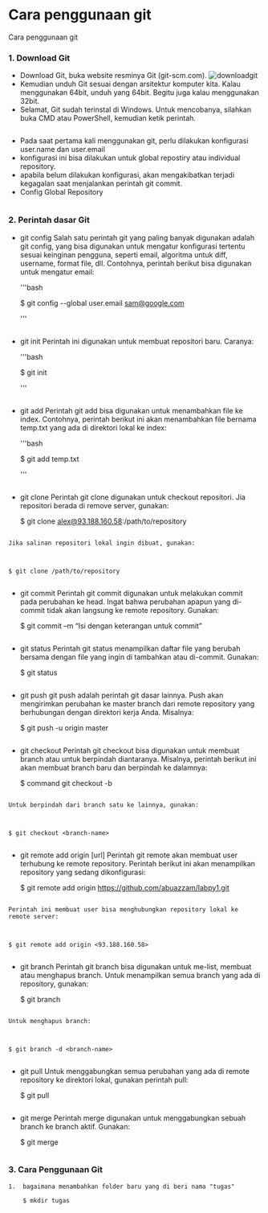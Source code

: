 # Cara penggunaan git
Cara penggunaan git

### 1. Download Git
*   Download Git, buka website resminya Git (git-scm.com).
![downloadgit](https://user-images.githubusercontent.com/79274212/195904905-ad5c7f21-b92b-4416-acb0-f5d657e5842d.png)
*   Kemudian unduh Git sesuai dengan arsitektur komputer kita. Kalau
    menggunakan 64bit, unduh yang 64bit. Begitu juga kalau menggunakan 32bit.
*   Selamat, Git sudah terinstal di Windows. Untuk mencobanya, silahkan
    buka CMD atau PowerShell, kemudian ketik perintah.

<img scr="tugas/images/gitversion.png">

*   Pada saat pertama kali menggunakan git, perlu dilakukan konfigurasi user.name dan user.email 
*   konfigurasi ini bisa dilakukan untuk global repostiry atau individual repository.
*   apabila belum dilakukan konfigurasi, akan mengakibatkan terjadi kegagalan 
    saat menjalankan perintah git commit.
*   Config Global Repository

<img scr="tugas/images/gitconfig.png">

### 2. Perintah dasar Git

* git config
    Salah satu perintah git yang paling banyak digunakan adalah git config, yang bisa digunakan untuk mengatur konfigurasi tertentu sesuai keinginan pengguna, seperti email, algoritma untuk diff, username, format file, dll. Contohnya, perintah berikut bisa digunakan untuk mengatur email:
    
    '''bash
    
    $ git config --global user.email sam@google.com
    
    '''

<img scr="tugas/images/gitconfig.png">


* git init
    Perintah ini digunakan untuk membuat repositori baru. Caranya:

    '''bash    
    
    $ git init
    
    '''

<img scr="tugas/images/gitinit.png">


* git add
    Perintah git add bisa digunakan untuk menambahkan file ke index. Contohnya, perintah berikut ini akan menambahkan file bernama temp.txt yang ada di direktori lokal ke index:
    
    '''bash
    
    $ git add temp.txt
    
    '''

<img scr="tugas/images/gitadd.png">

* git clone
    Perintah git clone digunakan untuk checkout repositori. Jia repositori berada di remove server, gunakan:
    
    
    
    $ git clone alex@93.188.160.58:/path/to/repository

<img scr="tugas/images/clone 1.png">

    Jika salinan repositori lokal ingin dibuat, gunakan:
    
    
    
    $ git clone /path/to/repository

<img scr="tugas/images/clone 2.png">

* git commit
    Perintah git commit digunakan untuk melakukan commit pada perubahan ke head. Ingat bahwa perubahan apapun yang di-commit tidak akan langsung ke remote repository. Gunakan:
    
    
    
    $ git commit –m “Isi dengan keterangan untuk commit”

<img scr="tugas/images/gitcommit.png">

* git status
    Perintah git status menampilkan daftar file yang berubah bersama dengan file yang ingin di tambahkan atau di-commit. Gunakan:
    
    
    
    $ git status

<img scr="tugas/images/gitsts.png">

* git push
    git push adalah perintah git dasar lainnya. Push akan mengirimkan perubahan ke master branch dari remote repository yang berhubungan dengan direktori kerja Anda. Misalnya:
    
    
    
    $ git push -u origin master

<img scr="tugas/images/gitpush.png">

* git checkout
    Perintah git checkout bisa digunakan untuk membuat branch atau untuk berpindah diantaranya. Misalnya, perintah berikut ini akan membuat branch baru dan berpindah ke dalamnya:
    
    
    
    $ command git checkout -b <nama-branch>

<img scr="tugas/images/gitcheckout1.png">

    Untuk berpindah dari branch satu ke lainnya, gunakan:
    
    
    
    $ git checkout <branch-name>

<img scr="tugas/images/gitcheckout2.png">

* git remote add origin [url]
    Perintah git remote akan membuat user terhubung ke remote repository. Perintah berikut ini akan menampilkan repository yang sedang dikonfigurasi:    
    
    
    
    $ git remote add origin https://github.com/abuazzam/labpy1.git

<img scr="tugas/images/gitremote1.png">

    Perintah ini membuat user bisa menghubungkan repository lokal ke remote server:
    
    
    
    $ git remote add origin <93.188.160.58>

<img scr="tugas/images/gitremote2.png">

* git branch
    Perintah git branch bisa digunakan untuk me-list, membuat atau menghapus branch. Untuk menampilkan semua branch yang ada di repository, gunakan:
    
    
    
    $ git branch

<img scr="tugas/images/gitbranch1.png">

    Untuk menghapus branch:
    
    
    
    $ git branch -d <branch-name>

<img scr="tugas/images/gitbranch2.png">

* git pull
    Untuk menggabungkan semua perubahan yang ada di remote repository ke direktori lokal, gunakan perintah pull:
    
    
    
    $ git pull

<img scr="tugas/images/gitpull.png">

* git merge
    Perintah merge digunakan untuk menggabungkan sebuah branch ke branch aktif. Gunakan:
    
    
    
    $ git merge <nama-branch>

<img scr="tugas/images/gitmerger.png">

### 3. Cara Penggunaan Git

    1.  bagaimana menambahkan folder baru yang di beri nama "tugas"

        $ mkdir tugas
    